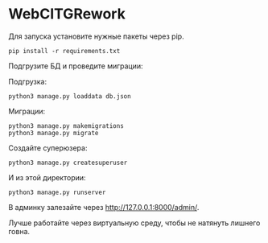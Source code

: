 # WebCITGRework

Для запуска установите нужные пакеты через pip.


```
pip install -r requirements.txt
```

Подгрузите БД  и проведите миграции:

Подгрузка:
```
python3 manage.py loaddata db.json
```

Миграции:

```
python3 manage.py makemigrations
python3 manage.py migrate
```



Создайте суперюзера:

```
python3 manage.py createsuperuser
```

И из этой директории:

```
python3 manage.py runserver
```

В админку залезайте через http://127.0.0.1:8000/admin/.

Лучше работайте через виртуальную среду, чтобы не натянуть лишнего говна.


